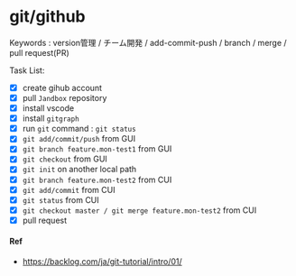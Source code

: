 # git/github

Keywords : version管理 / チーム開発 / add-commit-push / branch / merge / pull request(PR)

Task List:

* [X] create gihub account
* [X] pull `Jandbox` repository
* [X] install vscode
* [X] install `gitgraph`
* [X] run `git` command : `git status`
* [X] `git add/commit/push` from GUI
* [X] `git branch feature.mon-test1` from GUI
* [X] `git checkout` from GUI
* [X] `git init` on another local path
* [X] `git branch feature.mon-test2` from CUI
* [X] `git add/commit` from CUI
* [X] `git status` from CUI
* [X] `git checkout master / git merge feature.mon-test2` from CUI
* [X] pull request

#### Ref

- https://backlog.com/ja/git-tutorial/intro/01/
